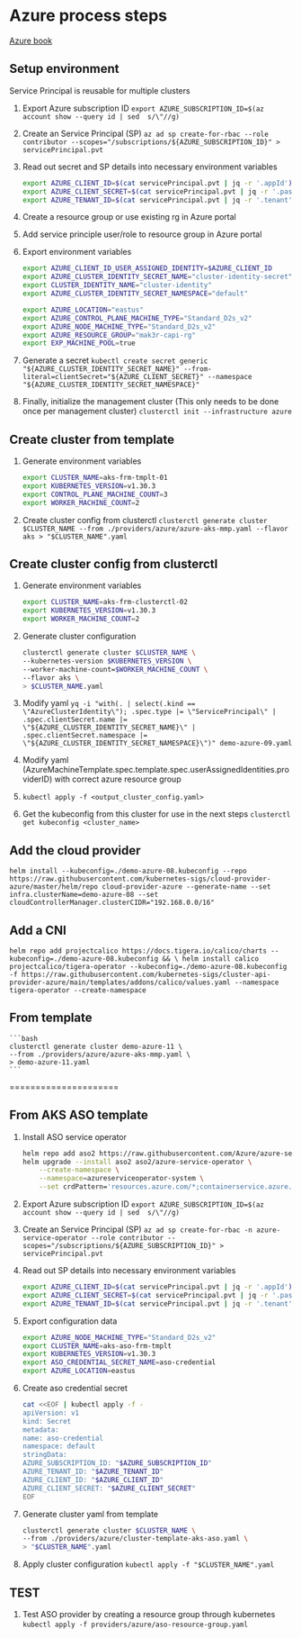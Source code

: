 # Azure process steps

[Azure book](https://cluster-api.sigs.k8s.io/user/quick-start.html)

## Setup environment

Service Principal is reusable for multiple clusters

1. Export Azure subscription ID
    `export AZURE_SUBSCRIPTION_ID=$(az account show --query id | sed  s/\"//g)`

1. Create an Service Principal (SP) 
    `az ad sp create-for-rbac --role contributor --scopes="/subscriptions/${AZURE_SUBSCRIPTION_ID}" > servicePrincipal.pvt`

1. Read out secret and SP details into necessary environment variables

    ```bash
    export AZURE_CLIENT_ID=$(cat servicePrincipal.pvt | jq -r '.appId')
    export AZURE_CLIENT_SECRET=$(cat servicePrincipal.pvt | jq -r '.password')
    export AZURE_TENANT_ID=$(cat servicePrincipal.pvt | jq -r '.tenant')
    ```

1. Create a resource group or use existing rg in Azure portal
1. Add service principle user/role to resource group in Azure portal

1. Export environment variables

    ```bash
    export AZURE_CLIENT_ID_USER_ASSIGNED_IDENTITY=$AZURE_CLIENT_ID 
    export AZURE_CLUSTER_IDENTITY_SECRET_NAME="cluster-identity-secret"
    export CLUSTER_IDENTITY_NAME="cluster-identity"
    export AZURE_CLUSTER_IDENTITY_SECRET_NAMESPACE="default" 

    export AZURE_LOCATION="eastus"
    export AZURE_CONTROL_PLANE_MACHINE_TYPE="Standard_D2s_v2"
    export AZURE_NODE_MACHINE_TYPE="Standard_D2s_v2"
    export AZURE_RESOURCE_GROUP="mak3r-capi-rg"
    export EXP_MACHINE_POOL=true
    ```

1. Generate a secret
    `kubectl create secret generic "${AZURE_CLUSTER_IDENTITY_SECRET_NAME}" --from-literal=clientSecret="${AZURE_CLIENT_SECRET}" --namespace "${AZURE_CLUSTER_IDENTITY_SECRET_NAMESPACE}"`
1. Finally, initialize the management cluster (This only needs to be done once per management cluster)
    `clusterctl init --infrastructure azure`

## Create cluster from template

1. Generate environment variables

    ```bash
    export CLUSTER_NAME=aks-frm-tmplt-01
    export KUBERNETES_VERSION=v1.30.3
    export CONTROL_PLANE_MACHINE_COUNT=3
    export WORKER_MACHINE_COUNT=2
    ```

1. Create cluster config from clusterctl
    `clusterctl generate cluster $CLUSTER_NAME --from ./providers/azure/azure-aks-mmp.yaml --flavor aks > "$CLUSTER_NAME".yaml`

## Create cluster config from clusterctl

1. Generate environment variables

    ```bash
    export CLUSTER_NAME=aks-frm-clusterctl-02
    export KUBERNETES_VERSION=v1.30.3
    export WORKER_MACHINE_COUNT=2

1. Generate cluster configuration

    ```bash
    clusterctl generate cluster $CLUSTER_NAME \
    --kubernetes-version $KUBERNETES_VERSION \
    --worker-machine-count=$WORKER_MACHINE_COUNT \
    --flavor aks \
    > $CLUSTER_NAME.yaml
    ```

1. Modify yaml
    `yq -i "with(. | select(.kind == \"AzureClusterIdentity\"); .spec.type |= \"ServicePrincipal\" | .spec.clientSecret.name |= \"${AZURE_CLUSTER_IDENTITY_SECRET_NAME}\" | .spec.clientSecret.namespace |= \"${AZURE_CLUSTER_IDENTITY_SECRET_NAMESPACE}\")" demo-azure-09.yaml`
1. Modify yaml (AzureMachineTemplate.spec.template.spec.userAssignedIdentities.providerID) with correct azure resource group
1. `kubectl apply -f <output_cluster_config.yaml>`
1. Get the kubeconfig from this cluster for use in the next steps
    `clusterctl get kubeconfig <cluster_name>`

## Add the cloud provider

`helm install --kubeconfig=./demo-azure-08.kubeconfig --repo https://raw.githubusercontent.com/kubernetes-sigs/cloud-provider-azure/master/helm/repo cloud-provider-azure --generate-name --set infra.clusterName=demo-azure-08 --set cloudControllerManager.clusterCIDR="192.168.0.0/16"`

## Add a CNI

`helm repo add projectcalico https://docs.tigera.io/calico/charts --kubeconfig=./demo-azure-08.kubeconfig && \
helm install calico projectcalico/tigera-operator --kubeconfig=./demo-azure-08.kubeconfig -f https://raw.githubusercontent.com/kubernetes-sigs/cluster-api-provider-azure/main/templates/addons/calico/values.yaml --namespace tigera-operator --create-namespace`


## From template

    ```bash
    clusterctl generate cluster demo-azure-11 \
    --from ./providers/azure/azure-aks-mmp.yaml \
    > demo-azure-11.yaml
    ```

=====================

## From AKS ASO template

1. Install ASO service operator

    ```bash
    helm repo add aso2 https://raw.githubusercontent.com/Azure/azure-service-operator/main/v2/charts
    helm upgrade --install aso2 aso2/azure-service-operator \
        --create-namespace \
        --namespace=azureserviceoperator-system \
        --set crdPattern='resources.azure.com/*;containerservice.azure.com/*;keyvault.azure.com/*;managedidentity.azure.com/*;eventhub.azure.com/*'
    ```

1. Export Azure subscription ID
    `export AZURE_SUBSCRIPTION_ID=$(az account show --query id | sed  s/\"//g)`

1. Create an Service Principal (SP) 
    `az ad sp create-for-rbac -n azure-service-operator --role contributor --scopes="/subscriptions/${AZURE_SUBSCRIPTION_ID}" > servicePrincipal.pvt`

1. Read out SP details into necessary environment variables

    ```bash
    export AZURE_CLIENT_ID=$(cat servicePrincipal.pvt | jq -r '.appId')
    export AZURE_CLIENT_SECRET=$(cat servicePrincipal.pvt | jq -r '.password')
    export AZURE_TENANT_ID=$(cat servicePrincipal.pvt | jq -r '.tenant')
    ```

1. Export configuration data

    ```bash
    export AZURE_NODE_MACHINE_TYPE="Standard_D2s_v2"
    export CLUSTER_NAME=aks-aso-frm-tmplt
    export KUBERNETES_VERSION=v1.30.3
    export ASO_CREDENTIAL_SECRET_NAME=aso-credential
    export AZURE_LOCATION=eastus
    ```

1. Create aso credential secret

    ```bash
    cat <<EOF | kubectl apply -f -
    apiVersion: v1
    kind: Secret
    metadata:
    name: aso-credential
    namespace: default
    stringData:
    AZURE_SUBSCRIPTION_ID: "$AZURE_SUBSCRIPTION_ID"
    AZURE_TENANT_ID: "$AZURE_TENANT_ID"
    AZURE_CLIENT_ID: "$AZURE_CLIENT_ID"
    AZURE_CLIENT_SECRET: "$AZURE_CLIENT_SECRET"
    EOF
    ```

1. Generate cluster yaml from template

    ```bash
    clusterctl generate cluster $CLUSTER_NAME \
    --from ./providers/azure/cluster-template-aks-aso.yaml \
    > "$CLUSTER_NAME".yaml
    ```

1. Apply cluster configuration
    `kubectl apply -f "$CLUSTER_NAME".yaml`

## TEST

1. Test ASO provider by creating a resource group through kubernetes
    `kubectl apply -f providers/azure/aso-resource-group.yaml`